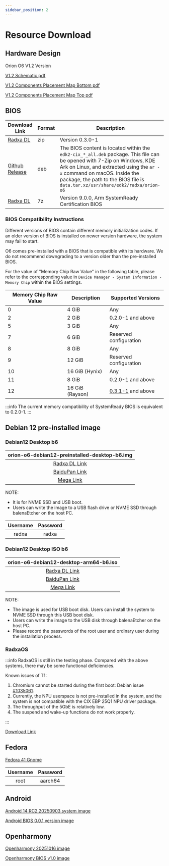 ```yaml
---
sidebar_position: 2
---
```


# Resource Download

## Hardware Design

Orion O6 V1.2 Version

[V1.2 Schematic pdf](https://dl.radxa.com/orion/o6/hw/radxa_orion_o6_v1.20_schematic.pdf)

[V1.2 Components Placement Map Bottom pdf](https://dl.radxa.com/orion/o6/hw/radxa_orion_o6_v1.20_Components_Placement_map_bot.pdf)

[V1.2 Components Placement Map Top pdf](https://dl.radxa.com/orion/o6/hw/radxa_orion_o6_v1.20_Components_Placement_map_top.pdf)

## BIOS

| Download Link                                                                             | Format | Description                                                                                                                                                                                                                            |
| ----------------------------------------------------------------------------------------- | ------ | -------------------------------------------------------------------------------------------------------------------------------------------------------------------------------------------------------------------------------------- |
| [Radxa DL](https://dl.radxa.com/orion/o6/images/bios/orion-o6-bios-0.3.0-1.zip)           | zip    | Version 0.3.0-1                                                                                                                                                                                                                        |
| [Github Release](https://github.com/radxa-pkg/edk2-cix/releases/latest)                   | deb    | The BIOS content is located within the `edk2-cix_*_all.deb` package. This file can be opened with 7-Zip on Windows, KDE Ark on Linux, and extracted using the `ar -x` command on macOS. Inside the package, the path to the BIOS file is `data.tar.xz/usr/share/edk2/radxa/orion-o6`|
| [Radxa DL](https://dl.radxa.com/orion/o6/images/bios/SystemReady/latest/orion-o6-bios.7z) | 7z     | Version 9.0.0, Arm SystemReady Certification BIOS                                                                                                                                                                                      |

### BIOS Compatibility Instructions

Different versions of BIOS contain different memory initialization codes. If an older version of BIOS is installed on newer version hardware, the system may fail to start.

O6 comes pre-installed with a BIOS that is compatible with its hardware. We do not recommend downgrading to a version older than the pre-installed BIOS.

For the value of "Memory Chip Raw Value" in the following table, please refer to the corresponding value in `Device Manager - System Information - Memory Chip` within the BIOS settings.

| Memory Chip Raw Value | Description     | Supported Versions                                                                                            |
| --------------------- | --------------- | ------------------------------------------------------------------------------------------------------------- |
| 0                     | 4 GiB           | Any                                                                                                           |
| 2                     | 2 GiB           | 0.2.0-1 and above                                                                                             |
| 5                     | 3 GiB           | Any                                                                                                           |
| 7                     | 6 GiB           | Reserved configuration                                                                                        |
| 8                     | 8 GiB           | Any                                                                                                           |
| 9                     | 12 GiB          | Reserved configuration                                                                                        |
| 10                    | 16 GiB (Hynix)  | Any                                                                                                           |
| 11                    | 8 GiB           | 0.2.0-1 and above                                                                                             |
| 12                    | 16 GiB (Rayson) | [0.3.1-1](https://github.com/radxa-pkg/edk2-cix/releases/download/0.3.1-1/edk2-cix_0.3.1-1_all.deb) and above |

:::info
The current memory compatibility of SystemReady BIOS is equivalent to 0.2.0-1.
:::

## Debian 12 pre‑installed image

### Debian12 Desktop b6

|                                 orion-o6-debian12-preinstalled-desktop-b6.img                                 |
| :-----------------------------------------------------------------------------------------------------------: |
| [Radxa DL Link](https://dl.radxa.com/orion/o6/images/debian/orion-o6-debian12-preinstalled-desktop-b6.img.gz) |
|                   [BaiduPan Link](https://pan.baidu.com/s/1BKqR3Q67c580ZgjnllL7Ow?pwd=w2ex)                   |
|            [Mega Link](https://mega.nz/file/x34WzQQC#UOyVPHcdMMYdSdYUsYQb2K-fWE8Zsa13QbTiLVvkIJ4)             |

NOTE:

- It is for NVME SSD and USB boot.
- Users can write the image to a USB flash drive or NVME SSD through balenaEtcher on the host PC.

| Username | Password |
| :------: | :------: |
|  radxa   |  radxa   |

### Debian12 Desktop ISO b6

|                                 orion-o6-debian12-desktop-arm64-b6.iso                                 |
| :----------------------------------------------------------------------------------------------------: |
| [Radxa DL Link](https://dl.radxa.com/orion/o6/images/debian/orion-o6-debian12-desktop-arm64-b6.iso.gz) |
|               [BaiduPan Link](https://pan.baidu.com/s/1WSrdcqFUXlkkAsvbQtVh6A?pwd=nnyi)                |
|         [Mega Link](https://mega.nz/file/kyoHkRRT#86E73AN0-bGb01mkC-U30hPBhZMabJa7Dbgcf5U2a5w)         |

NOTE:

- The image is used for USB boot disk. Users can install the system to NVME SSD through this USB boot disk.
- Users can write the image to the USB disk through balenaEtcher on the host PC.
- Please record the passwords of the root user and ordinary user during the installation process.

### RadxaOS

:::info
RadxaOS is still in the testing phase. Compared with the above systems, there may be some functional deficiencies.

Known issues of T1:

1. Chromium cannot be started during the first boot: Debian issue [#1035061](https://bugs-devel.debian.org/cgi-bin/bugreport.cgi?bug=1035061).
2. Currently, the NPU userspace is not pre-installed in the system, and the system is not compatible with the CIX EBP 25Q1 NPU driver package.
3. The throughput of the 5GbE is relatively low.
4. The suspend and wake-up functions do not work properly.

:::

[Download Link](https://github.com/radxa-build/orion-o6/releases/download/rsdk-t1/orion-o6_bookworm_gnome_t1.output.img.xz)

## Fedora

[Fedora 41 Gnome](https://openkoji.iscas.ac.cn/pub/dist-repos/dl/Radxa/Orion-O6/images/fedora-disk-gnome-workstation_radxa_orion-o6_202501041239.raw.gz)

| Username | Password |
| :------: | :------: |
|   root   | aarch64  |

## Android

[Android 14 RC2 20250903 system image](https://github.com/radxa/cix-android-manifests/releases/download/radxa-orion-o6-android14-rc2-20250903/Radxa_Orion_O6_Android14_RC2_20250903_images.zip)

[Android BIOS 0.0.1 version image](https://github.com/radxa/cix-android-manifests/releases/download/radxa-orion-o6-android14-rc2-20250903/orion-o6-bios-android-0.0.1.zip)

## Openharmony

[Openharmony 20251016 image](https://github.com/radxa/cix-openharmony-manifests/releases/download/radxa-orion-o6-Harmony-20251016-v1.0/ohos_images.zip)

[Openharmony BIOS v1.0 image](https://github.com/radxa/cix-openharmony-manifests/releases/download/radxa-orion-o6-Harmony-20251016-v1.0/ohos_bios.zip)
